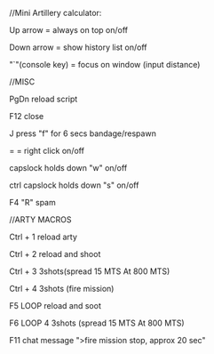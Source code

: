 //Mini Artillery calculator:

Up arrow = always on top on/off

Down arrow = show history list on/off

"`"(console key) = focus on window (input distance)

//MISC

PgDn reload script

F12 close

J press "f" for 6 secs bandage/respawn

= = right click on/off

capslock holds down "w" on/off

ctrl capslock holds down "s" on/off

F4 "R" spam

//ARTY MACROS

Ctrl + 1 reload arty

Ctrl + 2 reload and shoot

Ctrl + 3 3shots(spread 15 MTS At 800 MTS)

Ctrl + 4 3shots (fire mission)

F5 LOOP reload and soot

F6 LOOP 4 3shots (spread 15 MTS At 800 MTS)

F11 chat message ">fire mission stop, approx 20 sec"
